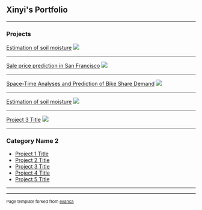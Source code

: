 ## Xinyi's Portfolio

---

### Projects

[Estimation of soil moisture](/pdf/soilMoisture.pdf)
<img src="images/soilMoisture_poster.jpg?raw=true"/>

---
[Sale price prediction in San Francisco](/html/salesPredictionSF.html)
<img src="images/dummy_thumbnail.jpg?raw=true"/>

---
[Space-Time Analyses and Prediction of Bike Share Demand](/bikesharedAnalysis)
<img src="images/dummy_thumbnail.jpg?raw=true"/>

---
[Estimation of soil moisture](/pdf/sample_presentation.pdf)
<img src="images/dummy_thumbnail.jpg?raw=true"/>

---
[Project 3 Title](http://example.com/)
<img src="images/dummy_thumbnail.jpg?raw=true"/>

---

### Category Name 2

- [Project 1 Title](http://example.com/)
- [Project 2 Title](http://example.com/)
- [Project 3 Title](http://example.com/)
- [Project 4 Title](http://example.com/)
- [Project 5 Title](http://example.com/)

---




---
<p style="font-size:11px">Page template forked from <a href="https://github.com/evanca/quick-portfolio">evanca</a></p>
<!-- Remove above link if you don't want to attibute -->
